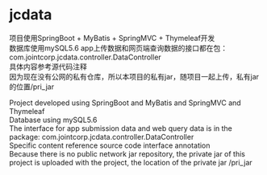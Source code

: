 # jcdata

项目使用SpringBoot + MyBatis + SpringMVC + Thymeleaf开发  
数据库使用mySQL5.6
app上传数据和网页端查询数据的接口都在包：com.jointcorp.jcdata.controller.DataController   
具体内容参考源代码注释    
因为现在没有公网的私有仓库，所以本项目的私有jar，随项目一起上传，私有jar的位置/pri_jar

Project developed using SpringBoot and MyBatis and SpringMVC and Thymeleaf  
Database using mySQL5.6  
The interface for app submission data and web query data is in the package: com.jointcorp.jcdata.controller.DataController  
Specific content reference source code interface annotation   
Because there is no public network jar repository, the private jar of this project is uploaded with the project, the location of the private jar /pri_jar  
